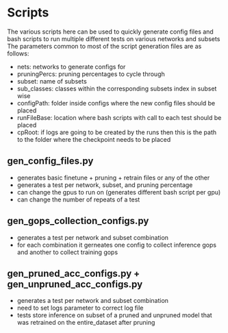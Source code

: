 # Scripts 
The various scripts here can be used to quickly generate config files and bash scripts to run multiple different tests on various networks and subsets
The parameters common to most of the script generation files are as follows: 
- nets: networks to generate configs for
- pruningPercs: pruning percentages to cycle through
- subset: name of subsets 
- sub_classes: classes within the corresponding subsets index in subset wise
- configPath: folder inside configs where the new config files should be placed 
- runFileBase: location where bash scripts with call to each test should be placed  
- cpRoot: if logs are going to be created by the runs then this is the path to the folder where the checkpoint needs to be placed

## gen_config_files.py
* generates basic finetune + pruning + retrain files or any of the other  
* generates a test per network, subset, and pruning percentage 
* can change the gpus to run on (generates different bash script per gpu) 
* can change the number of repeats of a test

## gen_gops_collection_configs.py
* generates a test per network and subset combination
* for each combination it gerneates one config to collect inference gops and another to collect training gops

## gen_pruned_acc_configs.py + gen_unpruned_acc_configs.py 
* generates a test per network and subset combination 
* need to set logs parameter to correct log file
* tests store inference on subset of a pruned and unpruned model that was retrained on the entire_dataset after pruning
